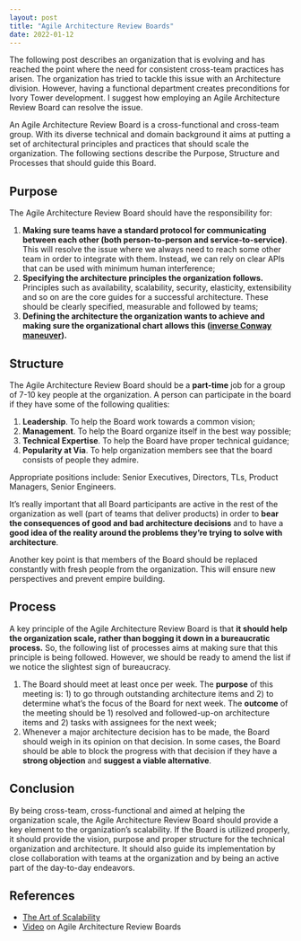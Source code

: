 ```yaml
---
layout: post
title: "Agile Architecture Review Boards"
date: 2022-01-12
---
```


The following post describes an organization that is evolving and has reached the point where the need for consistent cross-team practices has arisen. The organization has tried to tackle this issue with an Architecture division. However, having a functional department creates preconditions for Ivory Tower development. I suggest how employing an Agile Architecture Review Board can resolve the issue.

An Agile Architecture Review Board is a cross-functional and cross-team group.  With its diverse technical and domain background it aims at putting a set of architectural principles and practices that should scale the organization. The following sections describe the Purpose, Structure and Processes that should guide this Board.

<!--more-->

## Purpose

The Agile Architecture Review Board should have the responsibility for:

1. **Making sure teams have a standard protocol for communicating between each other (both person-to-person and service-to-service)**. This will resolve the issue where we always need to reach some other team in order to integrate with them. Instead, we can rely on clear APIs that can be used with minimum human interference;
2. **Specifying the architecture principles the organization follows.** Principles such as availability, scalability, security, elasticity, extensibility and so on are the core guides for a successful architecture. These should be clearly specified, measurable and followed by teams;
3. **Defining the architecture the organization wants to achieve and making sure the organizational chart allows this ([inverse Conway maneuver](https://www.thoughtworks.com/radar/techniques/inverse-conway-maneuver)).**

## Structure

The Agile Architecture Review Board should be a **part-time** job for a group of 7-10 key people at the organization. A person can participate in the board if they have some of the following qualities:

1. **Leadership**. To help the Board work towards a common vision;
2. **Management**. To help the Board organize itself in the best way possible;
3. **Technical Expertise**. To help the Board have proper technical guidance;
4. **Popularity at Via**. To help organization members see that the board consists of people they admire.

Appropriate positions include: Senior Executives, Directors, TLs, Product Managers, Senior Engineers.

It’s really important that all Board participants are active in the rest of the organization as well (part of teams that deliver products) in order to **bear the consequences of good and bad architecture decisions** and to have a **good idea of the reality around the problems they’re trying to solve with architecture**.

Another key point is that members of the Board should be replaced constantly with fresh people from the organization. This will ensure new perspectives and prevent empire building.

## Process

A key principle of the Agile Architecture Review Board is that **it should help the organization scale, rather than bogging it down in a bureaucratic process.** So, the following list of processes aims at making sure that this principle is being followed. However, we should be ready to amend the list if we notice the slightest sign of bureaucracy.

1. The Board should meet at least once per week. The **purpose** of this meeting is: 1) to go through outstanding architecture items and 2) to determine what’s the focus of the Board for next week. The **outcome** of the meeting should be 1) resolved and followed-up-on architecture items and 2) tasks with assignees for the next week;
2. Whenever a major architecture decision has to be made, the Board should weigh in its opinion on that decision. In some cases, the Board should be able to block the progress with that decision if they have a **strong objection** and **suggest a viable alternative**.

## Conclusion

By being cross-team, cross-functional and aimed at helping the organization scale, the Agile Architecture Review Board should provide a key element to the organization’s scalability. If the Board is utilized properly, it should provide the vision, purpose and proper structure for the technical organization and architecture. It should also guide its implementation by close collaboration with teams at the organization and by being an active part of the day-to-day endeavors.

## References

* [The Art of Scalability](https://akfpartners.com/books/the-art-of-scalability)
* [Video](https://www.youtube.com/watch?v=dNrF1tZf4Lk) on Agile Architecture Review Boards
